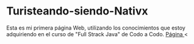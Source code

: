 # Turisteando-siendo-Nativx
Esta es mi primera página Web, utilizando los conocimientos que estoy adquiriendo en el curso de "Full Strack Java" de Codo a Codo.
<a href="https://ro-fer.github.io/Turisteando-siendo-Nativx/"> Página </a><
